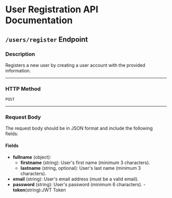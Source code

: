 # User Registration API Documentation

## `/users/register` Endpoint

### **Description**
Registers a new user by creating a user account with the provided information.

---

### **HTTP Method**
`POST`

---

### **Request Body**
The request body should be in JSON format and include the following fields:

#### **Fields**
- **fullname** (object):
  - **firstname** (string): User's first name (minimum 3 characters).
  - **lastname** (string, optional): User's last name (minimum 3 characters).
- **email** (string): User's email address (must be a valid email).
- **password** (string): User's password (minimum 6 characters).
-**token**(string):JWT Token
